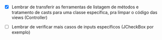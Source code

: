 - [x]  Lembrar de transferir as ferramentas de listagem de métodos e tratamento de casts para uma classe específica, pra limpar o código das views (Controller)

- [ ]  Lembrar de verificar mais casos de inputs específicos (JCheckBox por exemplo)




